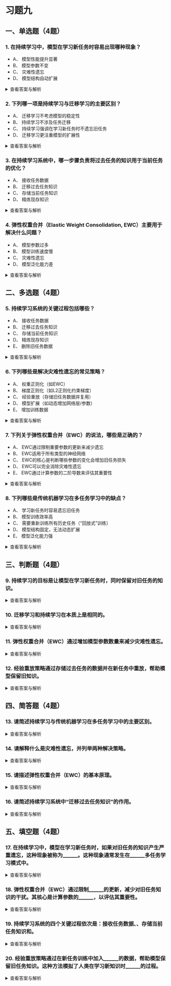# 习题九

## 一、单选题（4题）
### 1. 在持续学习中，模型在学习新任务时容易出现哪种现象？
- A、 模型性能提升显著
- B、 模型参数不变
- C、 灾难性遗忘
- D、 模型结构自动扩展
<details>
  <summary>查看答案与解析</summary>
  答案：C<br>
  解析：灾难性遗忘是持续学习中常见的核心问题，指模型在学习新任务时，对已掌握的旧任务知识产生严重遗忘，导致旧任务性能大幅下降。
</details>

### 2. 下列哪一项是持续学习与迁移学习的主要区别？
- A、 迁移学习不考虑模型的稳定性
- B、 持续学习不涉及任务迁移
- C、 持续学习强调在学习新任务时不遗忘旧任务
- D、 迁移学习更注重模型的扩展性
<details>
  <summary>查看答案与解析</summary>
  答案：C<br>
  解析：两者虽均涉及知识迁移，但核心目标不同：持续学习需在学习新任务的同时“保留旧任务性能”，避免灾难性遗忘；迁移学习仅关注将旧任务知识迁移到新任务以提升新任务效率，不强制要求保留旧任务能力。
</details>

### 3. 在持续学习系统中，哪一步骤负责将过去任务的知识用于当前任务的优化？
- A、 接收任务数据
- B、 迁移过去任务知识
- C、 存储当前任务知识
- D、 精炼现存知识
<details>
  <summary>查看答案与解析</summary>
  答案：B<br>
  解析：持续学习系统的核心流程中，“迁移过去任务知识”是连接旧任务与新任务的关键步骤——通过复用旧任务的有效知识（如重要参数、特征表示），优化当前任务的学习效率，同时减少对旧知识的干扰。
</details>

### 4. 弹性权重合并（Elastic Weight Consolidation, EWC）主要用于解决什么问题？
- A、 模型参数过多
- B、 模型训练速度慢
- C、 灾难性遗忘
- D、 模型泛化能力差
<details>
  <summary>查看答案与解析</summary>
  答案：C<br>
  解析：EWC是持续学习中经典的权重正则化方法，通过评估旧任务中“对性能关键的参数”，在学习新任务时限制这些参数的更新幅度，从而减少新任务训练对旧任务知识的覆盖，缓解灾难性遗忘。
</details>


## 二、多选题（4题）
### 5. 持续学习系统的关键过程包括哪些？
- A、 接收任务数据
- B、 迁移过去任务知识
- C、 存储当前任务知识
- D、 精炼现存知识
- E、 删除旧任务数据
<details>
  <summary>查看答案与解析</summary>
  答案：ABCD<br>
  解析：持续学习系统的核心流程为四步：1. 接收任务数据（获取新任务的输入信息）；2. 迁移过去任务知识（复用旧知识优化新任务）；3. 存储当前任务知识（保存新任务的关键信息，供后续任务复用）；4. 精炼现存知识（整合新旧知识，提升知识通用性）；删除旧任务数据会加剧遗忘，不属于关键过程，故E错误。
</details>

### 6. 下列哪些是解决灾难性遗忘的常见策略？
- A、 权重正则化（如EWC）
- B、 梯度正则化（如L2正则化约束梯度）
- C、 经验重放（存储旧任务数据并复用）
- D、 模型扩展（如动态增加网络层/参数）
- E、 增加训练数据
<details>
  <summary>查看答案与解析</summary>
  答案：ABCD<br>
  解析：常见解决策略：权重正则化（限制关键参数更新）、梯度正则化（约束梯度方向，减少对旧知识的破坏）、经验重放（混合新旧数据训练，保留旧知识）、模型扩展（为新任务分配专属参数，不干扰旧参数）；“增加训练数据”是提升模型泛化的通用方法，不针对灾难性遗忘，故E错误。
</details>

### 7. 下列关于弹性权重合并（EWC）的说法，哪些是正确的？
- A、 EWC通过限制重要参数的更新来减少遗忘
- B、 EWC适用于所有类型的神经网络
- C、 EWC的核心是判断哪些参数的变化会增加旧任务损失
- D、 EWC可以完全消除灾难性遗忘
- E、 EWC通过计算参数的二阶导数来评估其重要性
<details>
  <summary>查看答案与解析</summary>
  答案：ACE<br>
  解析：EWC的核心逻辑：1. 计算旧任务中各参数的“重要性”（通过二阶导数评估参数变化对旧任务损失的影响，变化越大会导致旧损失上升的参数越重要）；2. 对重要参数施加正则化约束，限制其在新任务中的更新幅度，从而减少遗忘；B错误（EWC对部分复杂网络的适配性有限，如动态结构网络）；D错误（EWC仅能缓解遗忘，无法完全消除）。
</details>

### 8. 下列哪些是传统机器学习在多任务学习中的缺点？
- A、 学习新任务时容易遗忘旧任务
- B、 模型训练效率高
- C、 需要重新训练所有历史任务（“回放式”训练）
- D、 模型结构固定，无法动态扩展
- E、 模型泛化能力强
<details>
  <summary>查看答案与解析</summary>
  答案：ACD<br>
  解析：传统机器学习多任务学习的缺点：1. 灾难性遗忘（新任务训练覆盖旧参数）；2. 需回放所有旧任务数据重新训练（否则旧任务性能下降），成本高；3. 模型结构固定，无法为新任务分配专属参数；B、E是优点，故错误。
</details>


## 三、判断题（4题）
### 9. 持续学习的目标是让模型在学习新任务时，同时保留对旧任务的知识。
<details>
  <summary>查看答案与解析</summary>
  答案：正确<br>
  解析：持续学习模拟人类“终身学习”能力，核心目标就是在连续学习新任务的过程中，既掌握新任务知识，又不遗忘已学会的旧任务知识，避免灾难性遗忘。
</details>

### 10. 迁移学习和持续学习在本质上是相同的。
<details>
  <summary>查看答案与解析</summary>
  答案：错误<br>
  解析：两者本质差异在于“对旧任务的态度”：迁移学习的核心是“用旧知识帮新任务”，不要求保留旧任务性能；持续学习的核心是“学新任务的同时保旧任务”，必须缓解灾难性遗忘，两者目标和设计逻辑不同。
</details>

### 11. 弹性权重合并（EWC）通过增加模型参数数量来减少灾难性遗忘。
<details>
  <summary>查看答案与解析</summary>
  答案：错误<br>
  解析：EWC的核心是“正则化约束”，通过限制旧任务中“重要参数”的更新幅度来保护旧知识，不涉及增加参数数量；“增加参数”是“模型扩展”策略的思路（如为新任务新增网络层），与EWC无关。
</details>

### 12. 经验重放策略通过存储过去任务的数据并在新任务中重放，帮助模型保留旧知识。
<details>
  <summary>查看答案与解析</summary>
  答案：正确<br>
  解析：经验重放模拟人类“复习”行为，通过存储旧任务的关键数据，在新任务训练时混合新旧数据共同训练，让模型持续接触旧任务信息，从而减少对旧知识的遗忘，是缓解灾难性遗忘的经典数据驱动策略。
</details>


## 四、简答题（4题）
### 13. 请简述持续学习与传统机器学习在多任务学习中的主要区别。
<details>
  <summary>查看答案与解析</summary>
  答案：核心区别在于“对旧任务知识的保留态度”：1. 持续学习：以“学习新任务+保留旧任务性能”为目标，通过权重正则化、经验重放等策略缓解灾难性遗忘，无需重新训练所有旧任务；2. 传统机器学习：学习新任务时易覆盖旧参数，导致旧任务性能大幅下降，若需保留旧任务能力，需回放所有旧任务数据重新训练，成本高、效率低。<br>
  解析：两者的本质差异源于对“终身学习场景”的适配性——传统方法未针对连续任务设计，而持续学习专门解决“连续学习中的遗忘问题”。
</details>

### 14. 请解释什么是灾难性遗忘，并列举两种解决策略。
<details>
  <summary>查看答案与解析</summary>
  答案：定义：灾难性遗忘是指模型在连续学习新任务时，因参数更新覆盖旧任务关键信息，导致对旧任务的性能大幅下降甚至完全丧失的现象；解决策略：1. 权重正则化（如EWC）：评估旧任务关键参数，限制其在新任务中的更新幅度；2. 经验重放：存储旧任务数据，在新任务训练时混合新旧数据，让模型持续复习旧知识。<br>
  解析：灾难性遗忘是持续学习的核心挑战，解决策略均围绕“减少新旧任务对参数的竞争”展开，要么约束参数更新，要么通过数据复用强化旧知识。
</details>

### 15. 请描述弹性权重合并（EWC）的基本原理。
<details>
  <summary>查看答案与解析</summary>
  答案：EWC的核心是“通过参数重要性评估与正则化，保护旧任务知识”，具体步骤：1. 学习旧任务时，计算每个参数的“重要性”（通过二阶导数衡量：参数变化对旧任务损失的影响越大，重要性越高）；2. 学习新任务时，在损失函数中加入正则项：对重要参数施加约束，使其更新幅度受限；3. 新任务训练过程中，重要参数（旧任务关键）变化小，非重要参数可自由更新以适配新任务，从而在学习新任务的同时减少对旧知识的遗忘。<br>
  解析：EWC通过“差异化约束参数更新”，平衡了新任务适配与旧知识保留，是正则化类策略的经典代表。
</details>

### 16. 请简述持续学习系统中“迁移过去任务知识”的作用。
<details>
  <summary>查看答案与解析</summary>
  答案：“迁移过去任务知识”是持续学习系统连接新旧任务的关键环节，作用包括：1. 提升新任务学习效率：复用旧任务中与新任务相关的知识（如通用特征、共享参数），减少新任务的训练数据需求和收敛时间；2. 减少知识冲突：通过定向复用旧知识，避免新任务训练时盲目更新参数，间接缓解灾难性遗忘；3. 提升模型通用性：整合新旧知识形成更通用的特征表示，为后续任务的迁移奠定基础。<br>
  解析：该步骤让持续学习摆脱“孤立学习每个任务”的局限，实现知识的累积与复用，接近人类学习的“循序渐进”特性。
</details>


## 五、填空题（4题）
### 17. 在持续学习中，模型在学习新任务时，如果对旧任务的知识产生严重遗忘，这种现象被称为______。这种现象通常发生在______多任务学习模式中。
<details>
  <summary>查看答案与解析</summary>
  答案：灾难性遗忘；传统（或“非持续学习的”）<br>
  解析：灾难性遗忘是持续学习的核心问题，传统多任务学习因未设计抗遗忘机制，训练新任务时易覆盖旧参数，导致该现象频繁发生；持续学习的目标就是解决这一问题。
</details>

### 18. 弹性权重合并（EWC）通过限制______的更新，减少对旧任务知识的干扰。其核心是计算参数的______，以评估其重要性。
<details>
  <summary>查看答案与解析</summary>
  答案：重要参数（或“旧任务关键参数”）；二阶导数<br>
  解析：EWC的核心逻辑：通过二阶导数判断参数对旧任务的重要性（导数越大，参数变化越影响旧任务损失），进而限制这些重要参数的更新，保护旧知识；若不评估重要性，盲目约束所有参数会导致模型无法适配新任务。
</details>

### 19. 持续学习系统的四个关键过程依次是：接收任务数据、______、存储当前任务知识和______。
<details>
  <summary>查看答案与解析</summary>
  答案：迁移过去任务知识；精炼现存知识<br>
  解析：四步流程形成闭环：“接收数据”是输入，“迁移知识”是复用旧知识，“存储知识”是保存新知识，“精炼知识”是整合新旧知识提升通用性，确保模型在连续任务中持续累积有效知识。
</details>

### 20. 经验重放策略通过在新任务训练中加入______的数据，帮助模型保留旧任务知识。这种方法模拟了人类在学习新知识时______的过程。
<details>
  <summary>查看答案与解析</summary>
  答案：过去任务（或“旧任务”）；复习旧知识（或“回顾已有知识”）<br>
  解析：经验重放的核心是“数据复用”——通过混合新旧数据训练，让模型持续接触旧任务信息，类似人类通过复习巩固记忆的行为，从而减少对旧知识的遗忘，是数据驱动型抗遗忘策略的核心思路。
</details>
